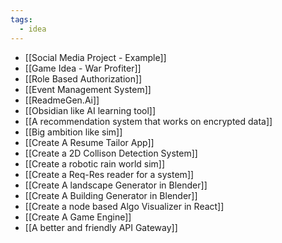 ```yaml
---
tags:
  - idea
---
```

- [[Social Media Project - Example]]
- [[Game Idea - War Profiter]]
- [[Role Based Authorization]]
- [[Event Management System]]
- [[ReadmeGen.Ai]]
- [[Obsidian like AI learning tool]]
- [[A recommendation system that works on encrypted data]]
- [[Big ambition like sim]]
- [[Create A Resume Tailor App]]
- [[Create a 2D Collison Detection System]]
- [[Create a robotic rain world sim]]
- [[Create a Req-Res reader for a system]]
- [[Create A landscape Generator in Blender]]
- [[Create A Building Generator in Blender]]
- [[Create a node based Algo Visualizer in React]]
- [[Create A Game Engine]]
- [[A better and friendly API Gateway]]